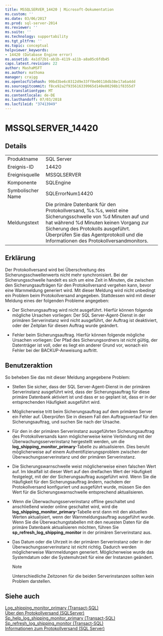 ```yaml
---
title: MSSQLSERVER_14420 | Microsoft-Dokumentation
ms.custom: ''
ms.date: 03/06/2017
ms.prod: sql-server-2014
ms.reviewer: ''
ms.suite: ''
ms.technology: supportability
ms.tgt_pltfrm: ''
ms.topic: conceptual
helpviewer_keywords:
- 14420 (Database Engine error)
ms.assetid: 4a1d72b1-ab1b-4119-a11b-a8a05c6fdb45
caps.latest.revision: 22
author: MashaMSFT
ms.author: mathoma
manager: craigg
ms.openlocfilehash: 99bd3be6c0312d9e33ff0e00110db38e17a6a4dd
ms.sourcegitcommit: f8ce92a2f935616339965d140e00298b1f8355d7
ms.translationtype: MT
ms.contentlocale: de-DE
ms.lasthandoff: 07/03/2018
ms.locfileid: "37413949"
---
```

# <a name="mssqlserver14420"></a>MSSQLSERVER_14420
    
## <a name="details"></a>Details  
  
|||  
|-|-|  
|Produktname|SQL Server|  
|Ereignis-ID|14420|  
|Ereignisquelle|MSSQLSERVER|  
|Komponente|SQLEngine|  
|Symbolischer Name|SQLErrorNum14420|  
|Meldungstext|Die primäre Datenbank für den Protokollversand, %s.%s, weist eine Sicherungsschwelle von %d Minuten auf und hat während %d Minuten keinen Vorgang zur Sicherung des Protokolls ausgeführt. Überprüfen Sie das Agentprotokoll und die Informationen des Protokollversandmonitors.|  
  
## <a name="explanation"></a>Erklärung  
 Der Protokollversand wird bei Überschreitung des Sicherungsschwellenwerts nicht mehr synchronisiert. Bei der Sicherungsschwelle handelt es sich um eine Zeit in Minuten, die zwischen den Sicherungsaufträgen für den Protokollversand vergehen kann, bevor eine Warnmeldung generiert wird. Mit dieser Meldung wird nicht unbedingt ein Problem beim Protokollversand angegeben. Stattdessen wird mit dieser Meldung eines der folgenden Probleme angegeben:  
  
-   Der Sicherungsauftrag wird nicht ausgeführt. Hierfür können folgende mögliche Ursachen vorliegen: Der SQL Server-Agent-Dienst in der primären Serverinstanz wird nicht ausgeführt, der Auftrag ist deaktiviert, oder der Zeitplan für diesen Auftrag wurde geändert.  
  
-   Fehler beim Sicherungsauftrag. Hierfür können folgende mögliche Ursachen vorliegen: Der Pfad des Sicherungsordners ist nicht gültig, der Datenträger ist voll, oder es liegt ein anderer Grund vor, wonach ein Fehler bei der BACKUP-Anweisung auftritt.  
  
## <a name="user-action"></a>Benutzeraktion  
 So beheben Sie das mit dieser Meldung angegebene Problem:  
  
-   Stellen Sie sicher, dass der SQL Server-Agent-Dienst in der primären Serverinstanz ausgeführt wird, dass der Sicherungsauftrag für diese primäre Datenbank aktiviert ist und dass er so geplant ist, dass er in der entsprechenden Häufigkeit ausgeführt wird.  
  
-   Möglicherweise tritt beim Sicherungsauftrag auf dem primären Server ein Fehler auf. Überprüfen Sie in diesem Fall den Auftragsverlauf für den Sicherungsauftrag, und suchen Sie nach der Ursache.  
  
-   Für den in der primären Serverinstanz ausgeführten Sicherungsauftrag des Protokollversands kann möglicherweise keine Verbindung mit der Überwachungsserverinstanz hergestellt werden, um die **log_shipping_monitor_primary**-Tabelle zu aktualisieren. Dies beruht möglicherweise auf einem Authentifizierungsproblem zwischen der Überwachungsserverinstanz und der primären Serverinstanz.  
  
-   Die Sicherungswarnschwelle weist möglicherweise einen falschen Wert auf. Im Idealfall ist dieser Wert auf den dreifachen Wert der Häufigkeit festgelegt, mit der der Sicherungsauftrag ausgeführt wird. Wenn Sie die Häufigkeit für den Sicherungsauftrag ändern, nachdem der Protokollversand konfiguriert und ausgeführt wurde, müssen Sie den Wert für die Sicherungswarnschwelle entsprechend aktualisieren.  
  
-   Wenn die Überwachungsserverinstanz offline geschaltet und anschließend wieder online geschaltet wird, wird die **log_shipping_monitor_primary**-Tabelle erst dann mit den aktuellen Werten aktualisiert, wenn der Warnmeldungsauftrag ausgeführt wurde. Wenn Sie die Überwachungstabellen mit den neuesten Daten für die primäre Datenbank aktualisieren möchten, führen Sie **sp_refresh_log_shipping_monitor** in der primären Serverinstanz aus.  
  
-   Das Datum oder die Uhrzeit in der primären Serverinstanz oder in der Überwachungsserverinstanz ist nicht richtig. Dadurch werden möglicherweise Warnmeldungen generiert. Möglicherweise wurde das Systemdatum oder die Systemuhrzeit für eine der Instanzen geändert.  
  
    > [!NOTE]  
    >  Unterschiedliche Zeitzonen für die beiden Serverinstanzen sollten kein Problem darstellen.  
  
## <a name="see-also"></a>Siehe auch  
 [Log_shipping_monitor_primary &#40;Transact-SQL&#41;](/sql/relational-databases/system-tables/log-shipping-monitor-primary-transact-sql)   
 [Über den Protokollversand &#40;SQLServer&#41;](../../database-engine/log-shipping/about-log-shipping-sql-server.md)   
 [Sp_help_log_shipping_monitor_primary &#40;Transact-SQL&#41;](/sql/relational-databases/system-stored-procedures/sp-help-log-shipping-monitor-primary-transact-sql)   
 [Sp_refresh_log_shipping_monitor &#40;Transact-SQL&#41;](/sql/relational-databases/system-stored-procedures/sp-refresh-log-shipping-monitor-transact-sql)   
 [Informationen zum Protokollversand &#40;SQL Server&#41;](../../database-engine/log-shipping/about-log-shipping-sql-server.md)  
  
  
